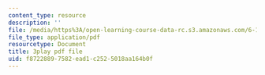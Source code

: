 ```yaml
---
content_type: resource
description: ''
file: /media/https%3A/open-learning-course-data-rc.s3.amazonaws.com/6-172-performance-engineering-of-software-systems-fall-2018/f87228897582ead1c2525018aa164b0f_ZusiKXcz_ac.pdf
file_type: application/pdf
resourcetype: Document
title: 3play pdf file
uid: f8722889-7582-ead1-c252-5018aa164b0f
---
```

